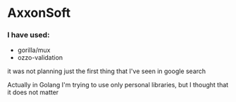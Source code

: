 # AxxonSoft

### I have used:

- gorilla/mux
- ozzo-validation

it was not planning just the first thing that I've seen in google search

Actually in Golang I'm trying to use only personal libraries, but I thought that it does not matter  